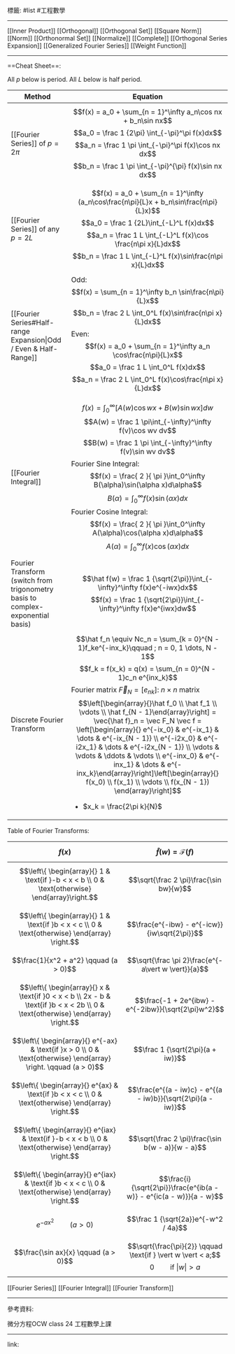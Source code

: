 標籤: #list #工程數學 

---

[[Inner Product]]
[[Orthogonal]]
[[Orthogonal Set]]
[[Square Norm]]
[[Norm]]
[[Orthonormal Set]]
[[Normalize]]
[[Complete]]
[[Orthogonal Series Expansion]]
[[Generalized Fourier Series]]
[[Weight Function]]

---

==Cheat Sheet==:

All $p$ below is period.
All $L$ below is half period.

| Method                                                                          | Equation                                                                                                                                                                                                                                                                                                                                                                                                                                                                                                                                                                                                                                                                                                     |
| ------------------------------------------------------------------------------- | ------------------------------------------------------------------------------------------------------------------------------------------------------------------------------------------------------------------------------------------------------------------------------------------------------------------------------------------------------------------------------------------------------------------------------------------------------------------------------------------------------------------------------------------------------------------------------------------------------------------------------------------------------------------------------------------------------------ |
| [[Fourier Series]] of $p = 2\pi$                                                | $$f(x) = a_0 + \sum_{n = 1}^\infty a_n\cos nx + b_n\sin nx$$ $$a_0 = \frac 1 {2\pi} \int_{-\pi}^\pi f(x)dx$$ $$a_n = \frac 1 \pi \int_{-\pi}^\pi f(x)\cos nx dx$$ $$b_n = \frac 1 \pi \int_{-\pi}^{\pi} f(x)\sin nx dx$$                                                                                                                                                                                                                                                                                                                                                                                                                                                                                     |
| [[Fourier Series]] of any $p = 2L$                                              | $$f(x) = a_0 + \sum_{n = 1}^\infty (a_n\cos\frac{n\pi}{L}x + b_n\sin\frac{n\pi}{L}x)$$ $$a_0 = \frac 1 {2L}\int_{-L}^L f(x)dx$$ $$a_n = \frac 1 L \int_{-L}^L f(x)\cos \frac{n\pi x}{L}dx$$ $$b_n = \frac 1 L \int_{-L}^L f(x)\sin\frac{n\pi x}{L}dx$$                                                                                                                                                                                                                                                                                                                                                                                                                                                       |
| [[Fourier Series#Half-range Expansion\|Odd / Even & Half-Range]]                | Odd: $$f(x) = \sum_{n = 1}^\infty b_n \sin\frac{n\pi}{L}x$$ $$b_n = \frac 2 L \int_0^L f(x)\sin\frac{n\pi x}{L}dx$$ Even: $$f(x) = a_0 + \sum_{n = 1}^\infty a_n \cos\frac{n\pi}{L}x$$ $$a_0 = \frac 1 L \int_0^L f(x)dx$$ $$a_n = \frac 2 L \int_0^L f(x)\cos\frac{n\pi x}{L}dx$$                                                                                                                                                                                                                                                                                                                                                                                                                           |
| [[Fourier Integral]]                                                            | $$f(x) = \int_0^\infty\left[A(w)\cos wx + B(w)\sin wx\right]dw$$ $$A(w) = \frac 1 \pi\int_{-\infty}^\infty f(v)\cos wv dv$$ $$B(w) = \frac 1 \pi \int_{-\infty}^\infty f(v)\sin wv dv$$ Fourier Sine Integral: $$f(x) = \frac{ 2 }{ \pi }\int_0^\infty B(\alpha)\sin(\alpha x)d\alpha$$ $$B(\alpha) = \int_0^\infty f(x)\sin(\alpha x)dx$$ Fourier Cosine Integral: $$f(x) = \frac{ 2 }{ \pi }\int_0^\infty A(\alpha)\cos(\alpha x)d\alpha$$ $$A(\alpha) = \int_0^\infty f(x)\cos(\alpha x)dx$$                                                                                                                                                                                                              | 
| Fourier Transform (switch from trigonometry basis to complex-exponential basis) | $$\hat f(w) = \frac 1 {\sqrt{2\pi}}\int_{-\infty}^\infty f(x)e^{-iwx}dx$$ $$f(x) = \frac 1 {\sqrt{2\pi}}\int_{-\infty}^\infty f(x)e^{iwx}dw$$                                                                                                                                                                                                                                                                                                                                                                                                                                                                                                                                                                |
| Discrete Fourier Transform                                                      | $$\hat f_n \equiv Nc_n = \sum_{k = 0}^{N - 1}f_ke^{-inx_k}\qquad ; n = 0, 1 \dots, N - 1$$ $$f_k = f(x_k) = q(x) = \sum_{n = 0}^{N - 1}c_n e^{inx_k}$$ Fourier matrix $\vec F_N = [e_{nk}]$: $n\times n$ matrix $$\left[\begin{array}{}\hat f_0 \\ \hat f_1 \\ \vdots \\ \hat f_{N - 1}\end{array}\right] = \vec{\hat f}_n = \vec F_N \vec f = \left[\begin{array}{} e^{-ix_0} & e^{-ix_1} & \dots & e^{-ix_{N - 1}} \\ e^{-i2x_0} & e^{-i2x_1} & \dots & e^{-i2x_{N - 1}} \\ \vdots & \vdots & \ddots & \vdots \\ e^{-inx_0} & e^{-inx_1} & \dots & e^{-inx_k}\end{array}\right]\left[\begin{array}{} f(x_0) \\ f(x_1) \\ \vdots \\ f(x_{N - 1}) \end{array}\right]$$ <ul><li>$x_k = \frac{2\pi k}{N}$</ul> |

Table of Fourier Transforms:

| $$f(x)$$                                                                                                                         | $$\hat f(w) = \mathcal F(f)$$                                                                          |
| -------------------------------------------------------------------------------------------------------------------------------- | ------------------------------------------------------------------------------------------------------ |
| $$\left\{ \begin{array}{} 1 & \text{if }-b < x < b \\ 0 & \text{otherwise} \end{array}\right.$$                                  | $$\sqrt{\frac 2 \pi}\frac{\sin bw}{w}$$                                                                |
| $$\left\{ \begin{array}{} 1 & \text{if }b < x < c \\ 0 & \text{otherwise} \end{array} \right.$$                                  | $$\frac{e^{-ibw} - e^{-icw}}{iw\sqrt{2\pi}}$$                                                          |
| $$\frac{1}{x^2 + a^2} \qquad (a > 0)$$                                                                                           | $$\sqrt{\frac \pi 2}\frac{e^{-a\vert w \vert}}{a}$$                                                    |
| $$\left\{ \begin{array}{} x & \text{if }0 < x < b \\ 2x - b & \text{if }b < x < 2b \\ 0 & \text{otherwise} \end{array} \right.$$ | $$\frac{-1 + 2e^{ibw} - e^{-2ibw}}{\sqrt{2\pi}w^2}$$                                                   |
| $$\left\{ \begin{array}{} e^{-ax} & \text{if }x > 0 \\ 0 & \text{otherwise} \end{array} \right. \qquad (a > 0)$$                 | $$\frac 1 {\sqrt{2\pi}(a + iw)}$$                                                                      |
| $$\left\{ \begin{array}{} e^{ax} & \text{if }b < x < c \\ 0 & \text{otherwise} \end{array} \right.$$                             | $$\frac{e^{(a - iw)c} - e^{(a - iw)b}}{\sqrt{2\pi}(a - iw)}$$                                          |
| $$\left\{ \begin{array}{} e^{iax} & \text{if }-b < x < b \\ 0 & \text{otherwise} \end{array} \right.$$                           | $$\sqrt{\frac 2 \pi}\frac{\sin b(w - a)}{w - a}$$                                                      |
| $$\left\{ \begin{array}{} e^{iax} & \text{if }b < x < c \\ 0 & \text{otherwise} \end{array} \right.$$                            | $$\frac{i}{\sqrt{2\pi}}\frac{e^{ib(a - w)} - e^{ic(a - w)}}{a - w}$$                                   |
| $$e^{-ax^2}\qquad(a > 0)$$                                                                                                       | $$\frac 1 {\sqrt{2a}}e^{-w^2 / 4a}$$                                                                   |
| $$\frac{\sin ax}{x} \qquad (a > 0)$$                                                                                             | $$\sqrt{\frac{\pi}{2}} \qquad \text{if } \vert w \vert < a;$$ $$0 \qquad \text{if }\vert w \vert > a$$ | 

[[Fourier Series]]
[[Fourier Integral]]
[[Fourier Transform]]

---

參考資料:

微分方程OCW class 24
工程數學上課

---

link:


